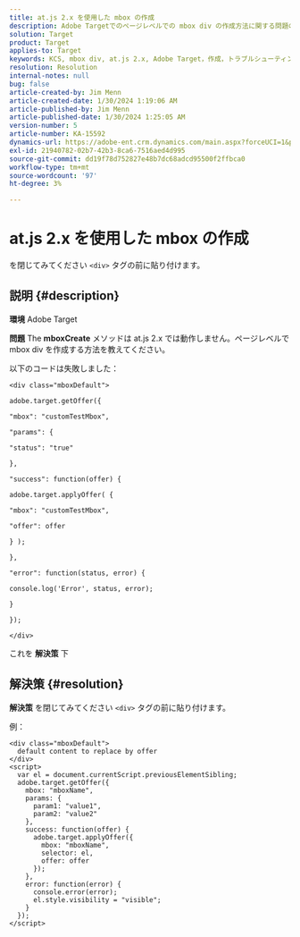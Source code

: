 ```yaml
---
title: at.js 2.x を使用した mbox の作成
description: Adobe Targetでのページレベルでの mbox div の作成方法に関する問題の解決方法を説明します。
solution: Target
product: Target
applies-to: Target
keywords: KCS, mbox div, at.js 2.x, Adobe Target，作成，トラブルシューティング
resolution: Resolution
internal-notes: null
bug: false
article-created-by: Jim Menn
article-created-date: 1/30/2024 1:19:06 AM
article-published-by: Jim Menn
article-published-date: 1/30/2024 1:25:05 AM
version-number: 5
article-number: KA-15592
dynamics-url: https://adobe-ent.crm.dynamics.com/main.aspx?forceUCI=1&pagetype=entityrecord&etn=knowledgearticle&id=28eab48a-0dbf-ee11-9079-6045bd006268
exl-id: 21940782-02b7-42b3-8ca6-7516aed4d995
source-git-commit: dd19f78d752827e48b7dc68adcd95500f2ffbca0
workflow-type: tm+mt
source-wordcount: '97'
ht-degree: 3%

---
```


# at.js 2.x を使用した mbox の作成


を閉じてみてください `<div>` タグの前に貼り付けます。

## 説明 {#description}


<b>環境</b>
Adobe Target

<b>問題</b>
The <b>mboxCreate</b> メソッドは at.js 2.x では動作しません。ページレベルで mbox div を作成する方法を教えてください。

以下のコードは失敗しました：


```
<div class="mboxDefault">

adobe.target.getOffer({

"mbox": "customTestMbox",

"params": {

"status": "true"

},

"success": function(offer) {

adobe.target.applyOffer( {

"mbox": "customTestMbox",

"offer": offer

} );

},

"error": function(status, error) {

console.log('Error', status, error);

}

});

</div>
```




これを <b>解決策</b> 下


## 解決策 {#resolution}


<b>解決策</b>
を閉じてみてください `<div>` タグの前に貼り付けます。

例：


```
<div class="mboxDefault"> 
  default content to replace by offer 
</div> 
<script> 
  var el = document.currentScript.previousElementSibling;
  adobe.target.getOffer({
    mbox: "mboxName",
    params: {
      param1: "value1",
      param2: "value2"
    },
    success: function(offer) {
      adobe.target.applyOffer({
        mbox: "mboxName",
        selector: el,
        offer: offer
      });
    },
    error: function(error) {
      console.error(error);
      el.style.visibility = "visible";
    }
  });
</script>
```
